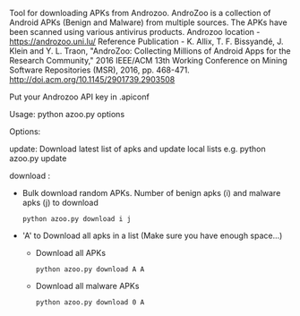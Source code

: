 Tool for downloading APKs from Androzoo. AndroZoo is a collection of Android APKs (Benign and Malware) from multiple sources. 
The APKs have been scanned using various antivirus products.
Androzoo location - https://androzoo.uni.lu/
Reference Publication - K. Allix, T. F. Bissyandé, J. Klein and Y. L. Traon, "AndroZoo: Collecting Millions of Android Apps for 
the Research Community," 2016 IEEE/ACM 13th Working Conference on Mining Software Repositories (MSR), 2016, pp. 468-471.
http://doi.acm.org/10.1145/2901739.2903508


Put your Androzoo API key in .apiconf

Usage: python azoo.py options

Options:

update: Download latest list of apks and update local lists
    e.g. python azoo.py update

download <benign> <malware>:
  - Bulk download random APKs. Number of benign apks (i) and malware apks (j) to download 
        
        python azoo.py download i j
        
  - 'A' to Download all apks in a list (Make sure you have enough space...)
  
      - Download all APKs
            
            python azoo.py download A A
            
      - Download all malware APKs
      
            python azoo.py download 0 A
            
